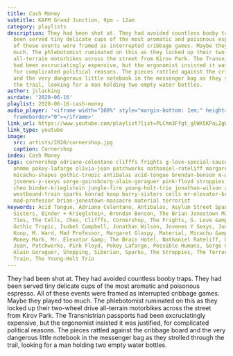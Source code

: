 ```yaml
---
title: Cash Money
subtitle: KAFM Grand Junction, 9pm - 12am
category: playlists
description: They had been shot at. They had avoided countless booby traps. They had
  been served tiny delicate cups of the most aromatic and poisonous espresso. All
  of these events were framed as interrupted cribbage games. Maybe they played too
  much. The phlebotomist ruminated on this as they locked up their two-wheel drive
  all-terrain motorbikes across the street from Kirov Park. The Transnistrian passports
  had been excruciatingly expensive, but the ergonomist insisted it was justified,
  for complicated political reasons. The pieces rattled against the cribbage board
  and the very dangerous little notebook in the messenger bag as they strolled through
  the trail, looking for a man holding two empty water bottles.
author: jclacking
airdate: '2020-06-16'
playlist: 2020-06-16-cash-money
audio_player: '<iframe width="100%" style="margin-bottom: 1em;" height="120" src="https://www.mixcloud.com/widget/iframe/?feed=https%3A%2F%2Fwww.youtube.com%2Fplaylist%3Flist%3DPLChm3Ffgt_glWX5KPaLZgWRk3zkmNGcpM&hide_artwork=1&hide_cover=1&light=1"
  frameborder="0"></iframe>'
link_url: https://www.youtube.com/playlist?list=PLChm3Ffgt_glWX5KPaLZgWRk3zkmNGcpM
link_type: youtube
image:
  src: artists/2020/cornershop.jpg
  caption: Cornershop
index: Cash Money
tags: cornershop adriano-celentano clifffs frights g-love-special-sauce money-mark
  ohmme pokey-lafarge olivia-jean patchworks nathaniel-rateliff margaret-glaspy cable-ties
  micachu-shapes gothic-tropic antibalas acid-tongue brendan-benson m-ward isobel-campbell
  jovenes-y-sexys serge-gainsbourg-alain-goraguer pink-floyd stroppies shopping possible-humans
  cheo binder-krieglstein jungle-fire young-holt-trio jonathan-wilson asylum-street-spankers
  westbound-train sparks konrad koop barry-sisters cells mr-elevator-brain-hotel siberian
  mad-professor brian-jonestown-massacre material terrorist
keywords: Acid Tongue, Adriano Celentano, Antibalas, Asylum Street Spankers, The Barry
  Sisters, Binder + Krieglstein, Brendan Benson, The Brian Jonestown Massacre, Cable
  Ties, The Cells, Cheo, Clifffs, Cornershop, The Frights, G. Love &amp; Special Sauce,
  Gothic Tropic, Isobel Campbell, Jonathan Wilson, Jovenes Y Sexys, Jungle Fire, Konrad,
  Koop, M. Ward, Mad Professor, Margaret Glaspy, Material, Micachu &amp; The Shapes,
  Money Mark, Mr. Elevator &amp; The Brain Hotel, Nathaniel Rateliff, Ohmme, Olivia
  Jean, Patchworks, Pink Floyd, Pokey Lafarge, Possible Humans, Serge Gainsbourg,
  Alain Goraguer, Shopping, Siberian, Sparks, The Stroppies, The Terrorist, Westbound
  Train, The Young-Holt Trio
---
```

They had been shot at. They had avoided countless booby traps. They had been served tiny delicate cups of the most aromatic and poisonous espresso. All of these events were framed as interrupted cribbage games. Maybe they played too much. The phlebotomist ruminated on this as they locked up their two-wheel drive all-terrain motorbikes across the street from Kirov Park. The Transnistrian passports had been excruciatingly expensive, but the ergonomist insisted it was justified, for complicated political reasons. The pieces rattled against the cribbage board and the very dangerous little notebook in the messenger bag as they strolled through the trail, looking for a man holding two empty water bottles.
